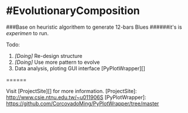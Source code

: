#EvolutionaryComposition
=======================

###Base on heuristic algorithem to generate 12-bars Blues
######it's is *experimen* to run.

Todo:

1. *[Doing]* Re-design structure
2. *[Doing]* Use more pattern to evolve 
3. Data analysis, ploting GUI interface [PyPlotWrapper][]

======

Visit [ProjectSite][] for more information.
[ProjectSite]: http://www.csie.ntnu.edu.tw/~u011906S
[PyPlotWrapper]: https://github.com/CorcovadoMing/PyPlotWrapper/tree/master
